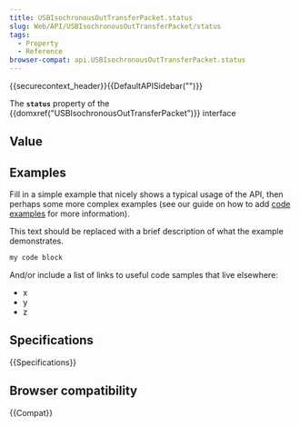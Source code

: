 ```yaml
---
title: USBIsochronousOutTransferPacket.status
slug: Web/API/USBIsochronousOutTransferPacket/status
tags:
  - Property
  - Reference
browser-compat: api.USBIsochronousOutTransferPacket.status
---
```

{{securecontext_header}}{{DefaultAPISidebar("")}}

The **`status`** property of the {{domxref("USBIsochronousOutTransferPacket")}} interface 

## Value



## Examples

Fill in a simple example that nicely shows a typical usage of the API, then perhaps some more complex examples (see our guide on how to add [code examples](/en-US/docs/MDN/Contribute/Structures/Code_examples) for more information).

This text should be replaced with a brief description of what the example demonstrates.

```js
my code block
```

And/or include a list of links to useful code samples that live elsewhere:

*   x
*   y
*   z

## Specifications

{{Specifications}}

## Browser compatibility

{{Compat}}


